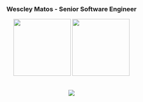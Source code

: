 <h3 align="center">Wescley Matos - Senior Software Engineer</h3>

<div align="center">
  <img height="150em" src="https://github-readme-stats.vercel.app/api?username=wescleymatos&show_icons=true&theme=dracula&include_all_commits=true&count_private=true"/>
  <img height="150em" src="https://github-readme-stats.vercel.app/api/top-langs/?username=wescleymatos&layout=compact&langs_count=7&theme=dracula"/>
</div>
<br /><br />
<!--
<div align="center">
  <img alt="vetor-yodinha" src="https://user-images.githubusercontent.com/32186405/137845535-0b2a0566-4595-4b14-8c88-d704f47b8f05.png" height="100" width="100"/>
  <h4 align="center"><i>May the force be with you!</i></h4>
</div>
 -->
  
<div align="center"> 
<!--
  <a alt="icon-gmail" href="mailto:wescleymatos@gmail.com"> <img src="https://img.shields.io/badge/-Gmail-%23333?style=for-the-badge&logo=gmail&logoColor=white" target="_blank"></a> 
  -->
  <a alt="icon-linkedin" href="https://www.linkedin.com/in/wescleymatos/" target="_blank"><img src="https://img.shields.io/badge/-LinkedIn-%230077B5?style=for-the-badge&logo=linkedin&logoColor=white" target="_blank"></a> 
</div>

<!--
 ![Snake animation](https://github.com/wescleymatos/wescleymatos/blob/output/github-contribution-grid-snake.svg)
 -->

